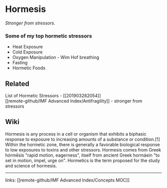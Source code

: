 # Hormesis
*Stronger from stressors.*

### Some of my top hormetic stressors
- Heat Exposure
- Cold Exposure
- Oxygen Manipulation - Wim Hof breathing
- Fasting
- Hormetic Foods

## Related
List of Hormetic Stressors - [[201903282054]]   
[[remote-github/IMF Advanced Index/Antifragility]] - stronger from stressors

## Wiki
Hormesis is any process in a cell or organism that exhibits a biphasic response to exposure to increasing amounts of a substance or condition.[1] Within the hormetic zone, there is generally a favorable biological response to low exposures to toxins and other stressors. Hormesis comes from Greek hórmēsis "rapid motion, eagerness", itself from ancient Greek hormáein "to set in motion, impel, urge on". Hormetics is the term proposed for the study and science of hormesis. 

---
links: [[remote-github/IMF Advanced Index/Concepts MOC]]



